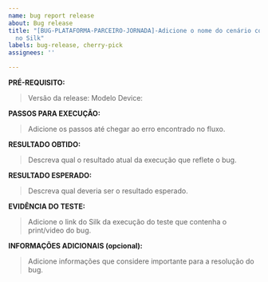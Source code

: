 ```yaml
---
name: bug report release
about: Bug release
title: "[BUG-PLATAFORMA-PARCEIRO-JORNADA]-Adicione o nome do cenário conforme está
  no Silk"
labels: bug-release, cherry-pick
assignees: ''

---
```


**PRÉ-REQUISITO:**
>Versão da release:
>Modelo Device:

**PASSOS PARA EXECUÇÃO:**
>Adicione os passos até chegar ao erro encontrado no fluxo.

**RESULTADO OBTIDO:**
>Descreva qual o resultado atual da execução que reflete o bug.

**RESULTADO ESPERADO:**
>Descreva qual deveria ser o resultado esperado.

**EVIDÊNCIA DO TESTE:**
>Adicione o link do Silk da execução do teste que contenha o print/video do bug.

**INFORMAÇÕES ADICIONAIS (opcional):**
>Adicione informações que considere importante para a resolução do bug.
